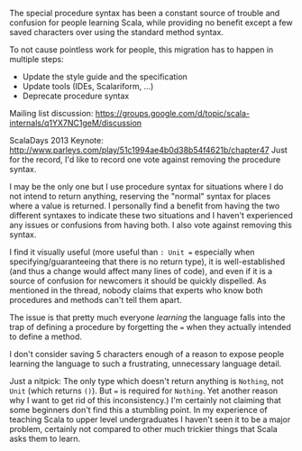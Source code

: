 The special procedure syntax has been a constant source of trouble and confusion for people learning Scala, while providing no benefit except a few saved characters over using the standard method syntax.

To not cause pointless work for people, this migration has to happen in multiple steps:

- Update the style guide and the specification
- Update tools (IDEs, Scalariform, ...)
- Deprecate procedure syntax

Mailing list discussion: https://groups.google.com/d/topic/scala-internals/q1YX7NC1geM/discussion

ScalaDays 2013 Keynote: http://www.parleys.com/play/51c1994ae4b0d38b54f4621b/chapter47
Just for the record, I'd like to record one vote against removing the procedure syntax.

I may be the only one but I use procedure syntax for situations where I do not intend to return anything, reserving the "normal" syntax for places where a value is returned. I personally find a benefit from having the two different syntaxes to indicate these two situations and I haven't experienced any issues or confusions from having both.
I also vote against removing this syntax.

I find it visually useful (more useful than `: Unit =` especially when specifying/guaranteeing that there is no return type), it is well-established (and thus a change would affect many lines of code), and even if it is a source of confusion for newcomers it should be quickly dispelled.
As mentioned in the thread, nobody claims that experts who know both procedures and methods can't tell them apart.

The issue is that pretty much everyone *learning* the language falls into the trap of defining a procedure by forgetting the `=` when they actually intended to define a method.

I don't consider saving 5 characters enough of a reason to expose people learning the language to such a frustrating, unnecessary language detail.

Just a nitpick: The only type which doesn't return anything is `Nothing`, not `Unit` (which returns `()`). But `=` is required for `Nothing`. Yet another reason why I want to get rid of this inconsistency.)
I'm certainly not claiming that some beginners don't find this a stumbling point. In my experience of teaching Scala to upper level undergraduates I haven't seen it to be a major problem, certainly not compared to other much trickier things that Scala asks them to learn.
